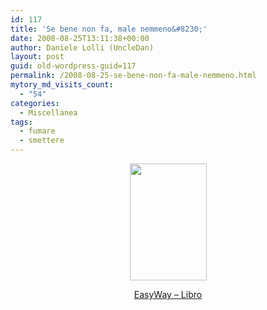 ```yaml
---
id: 117
title: 'Se bene non fa, male nemmeno&#8230;'
date: 2008-08-25T13:11:38+00:00
author: Daniele Lolli (UncleDan)
layout: post
guid: old-wordpress-guid=117
permalink: /2008-08-25-se-bene-non-fa-male-nemmeno.html
mytory_md_visits_count:
  - "54"
categories:
  - Miscellanea
tags:
  - fumare
  - smettere
---
```

<p style="text-align: center;">
  <img src="http://www.easywayitalia.com/wp-content/uploads/due_libri_fumo.jpg" alt="" width="123" height="187" />
</p>

<p style="text-align: center;">
  <a title="-->" href="http://www.easywayitalia.com/i-nostri-libri/" target="_blank">EasyWay &#8211; Libro</a>
</p>